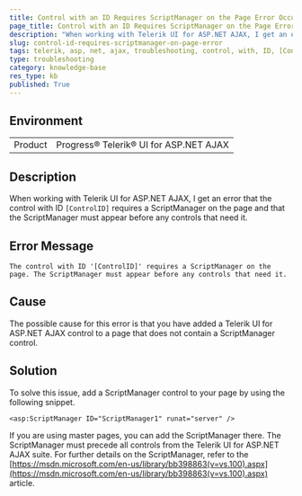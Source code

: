 ```yaml
---
title: Control with an ID Requires ScriptManager on the Page Error Occurs
page_title: Control with an ID Requires ScriptManager on the Page Error Occurs
description: "When working with Telerik UI for ASP.NET AJAX, I get an error that the control with ID requires a ScriptManager on the page and that the ScriptManager must appear before any controls that need it."
slug: control-id-requires-scriptmanager-on-page-error
tags: telerik, asp, net, ajax, troubleshooting, control, with, ID, [ControlID], requires, ScriptManager, on, page, must, appear, before, any, controls, need, it
type: troubleshooting
category: knowledge-base
res_type: kb
published: True
---
```


## Environment

<table>
	<tbody>
		<tr>
			<td>Product</td>
			<td>Progress® Telerik® UI for ASP.NET AJAX</td>
		</tr>
	</tbody>
</table>

## Description

When working with Telerik UI for ASP.NET AJAX, I get an error that the control with ID `[ControlID]` requires a ScriptManager on the page and that the ScriptManager must appear before any controls that need it.

## Error Message

`The control with ID '[ControlID]' requires a ScriptManager on the page. The ScriptManager must appear before any controls that need it.`

## Cause

The possible cause for this error is that you have added a Telerik UI for ASP.NET AJAX control to a page that does not contain a ScriptManager control.

## Solution

To solve this issue, add a ScriptManager control to your page by using the following snippet.

````ASP.NET
<asp:ScriptManager ID="ScriptManager1" runat="server" />
````

If you are using master pages, you can add the ScriptManager there. The ScriptManager must precede all controls from the Telerik UI for ASP.NET AJAX suite. For further details on the ScriptManager, refer to the [https://msdn.microsoft.com/en-us/library/bb398863(v=vs.100).aspx](https://msdn.microsoft.com/en-us/library/bb398863(v=vs.100).aspx) article.
